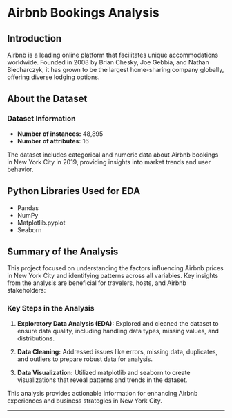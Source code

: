 # Airbnb Bookings Analysis

## Introduction

Airbnb is a leading online platform that facilitates unique accommodations worldwide. Founded in 2008 by Brian Chesky, Joe Gebbia, and Nathan Blecharczyk, it has grown to be the largest home-sharing company globally, offering diverse lodging options.

## About the Dataset

### Dataset Information

- **Number of instances:** 48,895
- **Number of attributes:** 16

The dataset includes categorical and numeric data about Airbnb bookings in New York City in 2019, providing insights into market trends and user behavior.

## Python Libraries Used for EDA

- Pandas
- NumPy
- Matplotlib.pyplot
- Seaborn

## Summary of the Analysis

This project focused on understanding the factors influencing Airbnb prices in New York City and identifying patterns across all variables. Key insights from the analysis are beneficial for travelers, hosts, and Airbnb stakeholders:

### Key Steps in the Analysis

1. **Exploratory Data Analysis (EDA):** Explored and cleaned the dataset to ensure data quality, including handling data types, missing values, and distributions.
   
2. **Data Cleaning:** Addressed issues like errors, missing data, duplicates, and outliers to prepare robust data for analysis.
   
3. **Data Visualization:** Utilized matplotlib and seaborn to create visualizations that reveal patterns and trends in the dataset.

This analysis provides actionable information for enhancing Airbnb experiences and business strategies in New York City.

---

